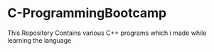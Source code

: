# C-ProgrammingBootcamp
This Repository Contains various C++ programs which i made while learning the language
